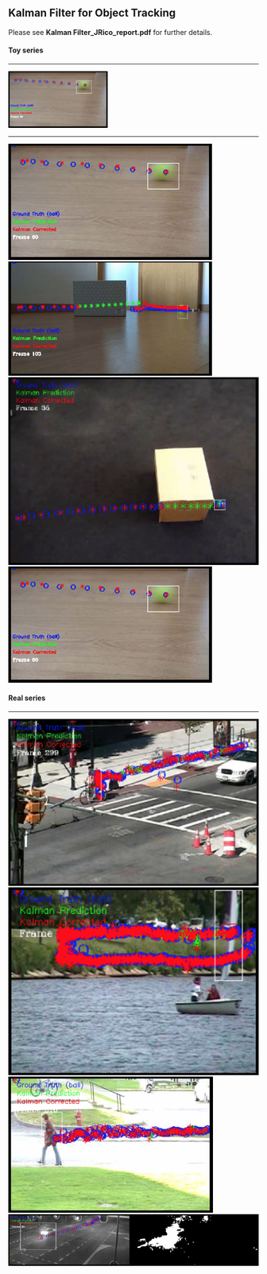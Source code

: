 ## Kalman Filter for Object Tracking
Please see __Kalman Filter_JRico_report.pdf__ for further details.

#### Toy series
---
<img src="./imgs/ToyVideo1.png" alt="drawing" width="200"/>




---
![](./imgs/ToyVideo1.png)
![](./imgs/324.png)
![](./imgs/AM3.png)
![](./imgs/ToyVideo1.png)

#### Real series
---
![](./imgs/3315.png)
![](./imgs/3324.png)
![](./imgs/3334.png)
![](./imgs/RealVideo4a.png)